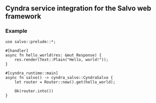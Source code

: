## Cyndra service integration for the Salvo web framework

### Example

```rust,no_run
use salvo::prelude::*;

#[handler]
async fn hello_world(res: &mut Response) {
    res.render(Text::Plain("Hello, world!"));
}

#[cyndra_runtime::main]
async fn salvo() -> cyndra_salvo::CyndraSalvo {
    let router = Router::new().get(hello_world);

    Ok(router.into())
}
```

